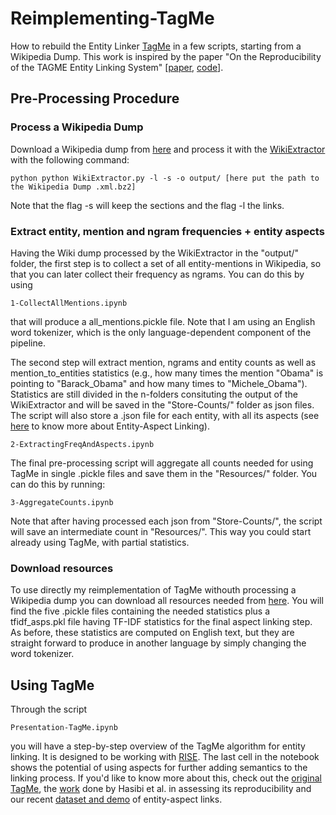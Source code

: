 # Reimplementing-TagMe
How to rebuild the Entity Linker [TagMe](http://pages.di.unipi.it/ferragina/cikm2010.pdf) in a few scripts, starting from a Wikipedia Dump. This work is inspired by the paper "On the Reproducibility of the TAGME Entity Linking System" [[paper](http://hasibi.com/files/ecir2016-tagme.pdf), [code](https://github.com/hasibi/TAGME-Reproducibility)].

## Pre-Processing Procedure

### Process a Wikipedia Dump

Download a Wikipedia dump from [here](https://dumps.wikimedia.org/enwiki/) and process it with the [WikiExtractor](http://medialab.di.unipi.it/wiki/Wikipedia_Extractor) with the following command:

```
python python WikiExtractor.py -l -s -o output/ [here put the path to the Wikipedia Dump .xml.bz2]
```
Note that the flag -s will keep the sections and the flag -l the links.

### Extract entity, mention and ngram frequencies + entity aspects

Having the Wiki dump processed by the WikiExtractor in the "output/" folder, the first step is to collect a set of all entity-mentions in Wikipedia, so that you can later collect their frequency as ngrams. You can do this by using 
```
1-CollectAllMentions.ipynb 
```
that will produce a all_mentions.pickle file. Note that I am using an English word tokenizer, which is the only language-dependent component of the pipeline.

The second step will extract mention, ngrams and entity counts as well as mention_to_entities statistics (e.g., how many times the mention "Obama" is pointing to "Barack_Obama" and how many times to "Michele_Obama"). Statistics are still divided in the n-folders consituting the output of the WikiExtractor and will be saved in the "Store-Counts/" folder as json files. The script will also store a .json file for each entity, with all its aspects (see [here](https://madoc.bib.uni-mannheim.de/49596/1/EAL.pdf) to know more about Entity-Aspect Linking). 
```
2-ExtractingFreqAndAspects.ipynb
```

The final pre-processing script will aggregate all counts needed for using TagMe in single .pickle files and save them in the "Resources/" folder. You can do this by running:
```
3-AggregateCounts.ipynb
```
Note that after having processed each json from "Store-Counts/", the script will save an intermediate count in "Resources/". This way you could start already using TagMe, with partial statistics.

### Download resources

To use directly my reimplementation of TagMe withouth processing a Wikipedia dump you can download all resources needed from [here](https://drive.google.com/open?id=1lcq0PRRq8o_G-L-pQrV7GG-Btn-xPFlr). You will find the five .pickle files containing the needed statistics plus a tfidf_asps.pkl file having TF-IDF statistics for the final aspect linking step. As before, these statistics are computed on English text, but they are straight forward to produce in another language by simply changing the word tokenizer.

## Using TagMe

Through the script
```
Presentation-TagMe.ipynb 
```
you will have a step-by-step overview of the TagMe algorithm for entity linking. It is designed to be working with [RISE](https://github.com/damianavila/RISE). The last cell in the notebook shows the potential of using aspects for further adding semantics to the linking process. If you'd like to know more about this, check out the [original TagMe](https://tagme.d4science.org/tagme/), the [work](http://hasibi.com/files/ecir2016-tagme.pdf) done by Hasibi et al. in assessing its reproducibility and our recent [dataset and demo](https://federiconanni.com/eal-d/) of entity-aspect links.
